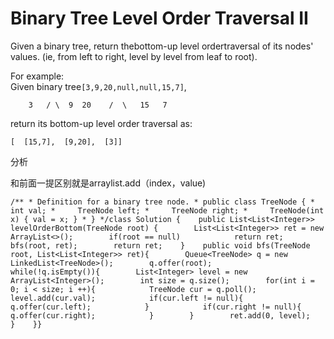# Binary Tree Level Order Traversal II

Given a binary tree, return thebottom-up level ordertraversal of its nodes' values. \(ie, from left to right, level by level from leaf to root\).

For example:  
Given binary tree`[3,9,20,null,null,15,7]`,

```text
    3   / \  9  20    /  \   15   7
```

return its bottom-up level order traversal as:

```text
[  [15,7],  [9,20],  [3]]
```

分析

和前面一提区别就是arraylist.add（index，value\)

```text
/** * Definition for a binary tree node. * public class TreeNode { *     int val; *     TreeNode left; *     TreeNode right; *     TreeNode(int x) { val = x; } * } */class Solution {    public List<List<Integer>> levelOrderBottom(TreeNode root) {        List<List<Integer>> ret = new ArrayList<>();        if(root == null)            return ret;        bfs(root, ret);        return ret;    }    public void bfs(TreeNode root, List<List<Integer>> ret){        Queue<TreeNode> q = new LinkedList<TreeNode>();        q.offer(root);        while(!q.isEmpty()){        List<Integer> level = new ArrayList<Integer>();        int size = q.size();        for(int i = 0; i < size; i ++){            TreeNode cur = q.poll();            level.add(cur.val);            if(cur.left != null){                q.offer(cur.left);            }            if(cur.right != null){                q.offer(cur.right);            }        }        ret.add(0, level);        }    }}
```

